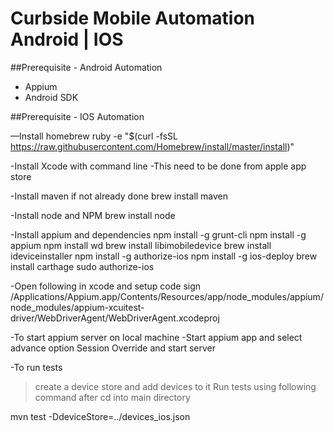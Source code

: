 # Curbside Mobile Automation Android | IOS

##Prerequisite - Android Automation
- Appium 
- Android SDK

##Prerequisite - IOS Automation

—Install homebrew
ruby -e "$(curl -fsSL https://raw.githubusercontent.com/Homebrew/install/master/install)"

-Install Xcode with command line
-This need to be done from apple app store

-Install maven if not already done
brew install maven

-Install node and NPM
brew install node

-Install appium and dependencies
npm install -g grunt-cli
npm install -g appium
npm install wd
brew install libimobiledevice
brew install ideviceinstaller
npm install -g authorize-ios
npm install -g ios-deploy
brew install carthage
sudo authorize-ios

-Open following in xcode and setup code sign
/Applications/Appium.app/Contents/Resources/app/node_modules/appium/node_modules/appium-xcuitest-driver/WebDriverAgent/WebDriverAgent.xcodeproj

-To start appium server on local machine
-Start appium app and select advance option Session Override and start server

-To run tests
> create a device store and add devices to it
> Run tests using following command after cd into main directory

mvn test -DdeviceStore=../devices_ios.json
